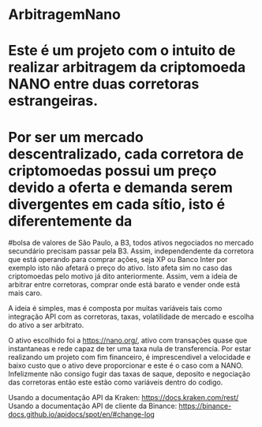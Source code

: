 # ArbitragemNano
# Este é um projeto com o intuito de realizar arbitragem da criptomoeda NANO entre duas corretoras estrangeiras.
# Por ser um mercado descentralizado, cada corretora de criptomoedas possui um preço devido a oferta e demanda serem divergentes em cada sítio, isto é diferentemente da
#bolsa de valores de São Paulo, a B3, todos ativos negociados no mercado secundário precisam passar pela B3. 
Assim, independendente da corretora que está operando para comprar ações, seja XP ou Banco Inter por exemplo isto não afetará o preço do ativo. Isto afeta sim no caso das
criptomoedas pelo motivo já dito anteriormente. 
Assim, vem a ideia de arbitrar entre corretoras, comprar onde está barato e vender onde está mais caro.

A ideia é simples, mas é composta por muitas variáveis tais como integração API com as corretoras, taxas, volatilidade de mercado e escolha do ativo a ser arbitrato.

O ativo escolhido foi a https://nano.org/, ativo com transações quase que instantaneas e rede capaz de ter uma taxa nula de transferencia. Por estar realizando um projeto 
com fim financeiro, é imprescendivel a velocidade e baixo custo que o ativo deve proporcionar e este é o caso com a NANO. Infelizmente não consigo fugir das taxas de saque,
deposito e negociação das corretoras então este estão como variáveis dentro do codigo.

Usando a documentação API da Kraken: https://docs.kraken.com/rest/
Usando a documentação API de cliente da Binance: https://binance-docs.github.io/apidocs/spot/en/#change-log
